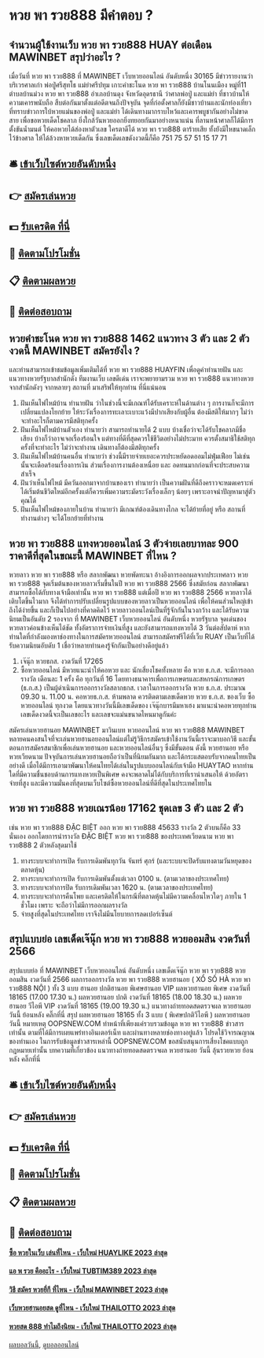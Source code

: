 # หวย พา รวย888 มีคำตอบ ?
## จำนวนผู้ใช้งานเว็บ หวย พา รวย888 HUAY ต่อเดือน MAWINBET สรุปว่าอะไร ?
เมื่อวันที่ หวย พา รวย888 ที่ MAWINBET เว็บหวยออนไลน์ อันดับหนึ่ง 30165 มีข่าวรายงานว่าบริเวรศาลเก่า พ่อปู่ศรีสุทโธ แม่ย่าศรีปทุม เกาะคำชะโนด หวย พา รวย888 บ้านโนนเมือง หมู่ที่11 ตำบลบ้านม่วง หวย พา รวย888 อำเภอบ้านดุง จังหวัดอุดรธานี ว่าศาลพ่อปู่ และแม่ย่า ที่ชาวบ้านให้ความเคารพนับถือ สืบต่อกันมาตั้งแต่อดีตจนถึงปัจจุบัน
จุดที่ก่อตั้งศาลก็ยังมีชาวบ้านและนักท่องเที่ยว ที่ทราบข่าวการใบ้หวยแม่นของพ่อปู่ และแม่ย่า ได้เดินทางมากราบไหว้และเคารพบูชากันอย่างไม่ขาดสาย เพื่อขอหวยเด็ดโชคลาภ ยิ่งใกล้วันหวยออกยิ่งทยอยกันมาอย่างหนาแน่น
ที่ลานหน้าศาลก็ได้มีการตั้งขันน้ำมนต์ ให้คอหวยได้ส่องหาตัวเลข ใครตาดีได้ หวย พา รวย888 ตาร้ายเสีย ทั้งยังมีใหขนาดเล็กไว้ข้างศาล ให้ได้ล้วงหาหวยเด็ดกัน ซึ่งเลขเด็ดเลขดังงวดนี้ก็คือ 751 75 57 51 15 17 71

## 🛎 [เข้าเว็บไซต์หวยอันดับหนึ่ง](https://bit.ly/3BG5bNw)
## 👉 [สมัครเล่นหวย](https://bit.ly/3BG5bNw)
## 💵 [รับเครดิต ที่นี่](https://bit.ly/3C3mvgS)
## 👑 [ติดตามโปรโมชั่น](https://bit.ly/3C3mvgS)
## 📋 [ติดตามผลหวย](https://bit.ly/3C3mvgS)
## 📱 [ติดต่อสอบถาม](https://bit.ly/3C3mvgS)

## หวยคำชะโนด หวย พา รวย888 1462 แนวทาง 3 ตัว และ 2 ตัวงวดนี้ MAWINBET สมัครยังไง ?
และท่านสามารถเข้าชมข้อมูลเพิ่มเติมได้ที่ หวย พา รวย888 HUAYFIN เพื่อดูคำทำนายฝัน และแนวทางหวยรัฐบาลสำนักดัง ทีมงานเว็บ เลขดีเด่น เราจะพยายามรวม หวย พา รวย888 แนวทางหวยจากสำนักดังๆ จากหลายๆ สถานที่ มาเสริฟให้ทุกท่าน ที่นี่แน่นอน
1. ฝันเห็นไฟไหม้บ้าน ทำนายฝัน ว่าในช่วงนี้จะมีเกณฑ์ได้รับเคราะห์ในด้านต่าง ๆ การงานก็จะมีการเปลี่ยนแปลงโยกย้าย ให้ระวังเรื่องการทะเลาะเบาะแว้งมีปากเสียงกับผู้อื่น ต้องมีสติให้มากๆ ไม่ว่าจะทำอะไรก็ตามควรมีสติทุกครั้ง
2. ฝันเห็นไฟไหม้บ้านตัวเอง ทำนายว่า สามารถทำนายได้ 2 แบบ บ้างเชื่อว่าจะได้รับโชคลาภมีชื่อเสียง บ้างก็ว่าอาจเจอเรื่องร้อนใจ แต่ทางที่ดีที่สุดควรใช้ชีวิตอย่างไม่ประมาท ควรตั้งสมาธิใช้สติทุกครั้งที่จะทำอะไร ไม่ว่าจะทำงาน เดินทางก็ต้องมีสติทุกครั้ง
3. ฝันเห็นไฟไหม้บ้านคนอื่น ทำนายว่า ช่วงนี้มีรายจ่ายเยอะควรประหยัดอดออมไม่ฟุ่มเฟือย ไม่เช่นนั้นจะเดือดร้อนเรื่องการเงิน ส่วนเรื่องการงานต้องเหนื่อย และ อดทนมากก่อนที่จะประสบความสำเร็จ
4. ฝันว่าเห็นไฟไหม้ มีควันออกมาจากบ้านของเรา ทำนายว่า เป็นความฝันที่ดีถึงคราวจะหมดเคราะห์ ได้เริ่มต้นชีวิตใหม่อีกครั้งแต่ก็ควรเพิ่มความระมัดระวังเรื่องเล็กๆ น้อยๆ เพราะอาจนำปัญหามาสู่ตัวคุณได้
5. ฝันเห็นไฟไหม้ของภายในบ้าน ทำนายว่า มีเกณฑ์ต้องเดินทางไกล จะได้ย้ายที่อยู่ หรือ สถานที่ทำงานต่างๆ จะได้โยกย้ายที่ทำงาน

## หวย พา รวย888 แทงหวยออนไลน์ 3 ตัวจ่ายเลยบาทละ 900 ราคาดีที่สุดในขณะนี้ MAWINBET ที่ไหน ?
หวยลาว หวย พา รวย888 หรือ สลากพัฒนา หวยพัดทะนา อ้างอิงการออกผลจากประเทศลาว หวย พา รวย888 จุดเริ่มต้นของหวยลาวเริ่มขึ้นในปี หวย พา รวย888 2566 ซึ่งสมัยก่อน สลากพัฒนา สามารถซื้อได้กับทางเจ้ามือเท่านั้น หวย พา รวย888 แต่เมื่อปี หวย พา รวย888 2566 หวยลาวได้เติบโตขึ้นไวมาก จึงได้ทำการปรับเปลี่ยนรูปแบบของหวยลาวเป็นหวยออนไลน์ เพื่อให้คนส่วนใหญ่เข้าถึงได้ง่ายขึ้น และก็เป็นไปอย่างที่คาดคิดไว้ หวยลาวออนไลน์เป็นที่รู้จักกันในวงกว้าง และได้รับความนิยมเป็นอันดับ 2 รองจาก ที่ MAWINBET เว็บหวยออนไลน์ อันดับหนึ่ง หวยรัฐบาล จุดเด่นของหวยลาวค่อนข้างเห็นได้ชัด ทั้งอัตราการจ่ายเงินที่สูง และยังสามารถแทงหวยได้ 3 วันต่อสัปดาห์ หากท่านใดที่กำลังมองหาช่องทางในการสมัครหวยออนไลน์ สามารถสมัครฟรีได้ที่เว็บ RUAY เป็นเว็บที่ได้รับความนิยมอับดับ 1 เชื่อว่าหลายท่านคงรู้จักกันเป็นอย่างดีอยู่แล้ว
1. เจ๊นุ๊ก หวยธกส. งวดวันที่ 17265
2. ซื้อหวยออนไลน์ มีหวยแนะนำให้คอหวย และ นักเสี่ยงโชคทั้งหลาย คือ หวย ธ.ก.ส. จะมีการออกรางวัล เดือนละ 1 ครั้ง คือ ทุกวันที่ 16 โดยทางธนาคารเพื่อการเกษตรและสหกรณ์การเกษตร (ธ.ก.ส.) เป็นผู้ดำเนินการออกรางวัลสลากธกส. เวลาในการออกรางวัล หวย ธ.ก.ส. ประมาณ 09.30 น. 11.00 น. คอหวยธ.ก.ส. ห้ามพลาด ควรติดตามเลขเด็ดหวย หวย ธ.ก.ส. ของเว็บ ซื้อหวยออนไลน์ ทุกงวด โดยแนวทางวันนี้มีเลขเด็ดของ เจ๊นุ๊กบารมีมหาเฮง มาแนะนำคอหวยทุกท่าน เลขเด็ดงวดนี้จะเป็นเลขอะไร และเลขจะแม่นขนาดไหนมาดูกันค่ะ

สมัครเล่นหวยฮานอย MAWINBET มาวินเบท หวยออนไลน์ หวย พา รวย888 MAWINBET หลายคนคงสนใจที่จะเล่นหวยฮานอยออนไลน์แต่ไม่รู้วิธีกรสมัครเข้าใช้งานวันนี้เราจะมาบอกวิธี และขั้นตอนการสมัครสมาชิกเพื่อเล่นหวยฮานอย และหวยออนไลน์อื่นๆ ซึ่งมีขั้นตอน ดังนี้
หวยฮานอย หรือหวยเวียดนาม ปัจจุบันการเล่นหวยฮานอยถือว่าเป็นที่นิยมกันมาก และได้กระแสตอบรับจากคนไทยเป็นอย่างดี เมื่อได้มีการเอามาพัฒนาให้คนไทยได้เล่นในรูปแบบออนไลน์กับเจ้ามือ HUAYTAO หากท่านใดที่มีความชื่นชอบด้านการแทงหวยเป็นพิเศษ คงจะพลาดไม่ได้กับบริการที่เรานำเสนอให้ ด้วยอัตราจ่ายที่สูง และมีความมั่นคงที่สุดบนเว็บไซต์ซื้อหวยออนไลน์ที่ดีที่สุดในประเทศไทยใน

## หวย พา รวย888 หวยเณรน้อย 17162 ชุดเลข 3 ตัว และ 2 ตัว
เช่น หวย พา รวย888 ĐẶC BIỆT ออก หวย พา รวย888 45633 รางวัล 2 ตัวบนก็คือ 33 นั่นเอง
ออกโดยการนำรางวัล ĐẶC BIỆT หวย พา รวย888 ของประเทศเวียดนาม หวย พา รวย888 2 ตัวหลังสุดมาใช้
1. ทางระบบจะทำการเปิด รับการเดิมพันทุกวัน จันทร์ ศุกร์ (และระบบจะปิดรับแทงตามวันหยุดของตลาดหุ้น)
2. ทางระบบจะทำการเปิด รับการเดิมพันตั้งแต่เวลา 0100 น. (ตามเวลาของประเทศไทย)
3. ทางระบบจะทำการปิด รับการเดิมพันเวลา 1620 น. (ตามเวลาของประเทศไทย)
4. ทางระบบจะทำการคืนโพย และเครดิตให้ในกรณีที่ตลาดหุ้นไม่มีความเคลื่อนไหวใดๆ ภายใน 1 ชั่วโมง เพราะ จะถือว่าไม่มีการออกผลรางวัล
5. จ่ายสูงที่สุดในประเทศไทย เราจึงไม่มีนโยบายการลดเปอร์เซ็นต์

## สรุปแบบย่อ เลขเด็ดเจ๊นุ๊ก หวย พา รวย888 หวยออมสิน งวดวันที่ 2566
สรุปแบบย่อ ที่ MAWINBET เว็บหวยออนไลน์ อันดับหนึ่ง เลขเด็ดเจ๊นุ๊ก หวย พา รวย888 หวยออมสิน งวดวันที่ 2566 ผลการออกรางวัล หวย พา รวย888 หวยฮานอย ( XỔ SỐ HÀ หวย พา รวย888 NỘI ) ทั้ง 3 แบบ ฮานอย ปกติฮานอย พิเศษฮานอย VIP
ผลหวยฮานอย พิเศษ งวดวันที่ 18165 (17.00 17.30 น.)
ผลหวยฮานอย ปกติ งวดวันที่ 18165 (18.00 18.30 น.)
ผลหวยฮานอย วีไอพี VIP งวดวันที่ 18165 (19.00 19.30 น.)
 แนวทางถ่ายทอดสดตรวจผล หวยฮานอย วันนี้ ย้อนหลัง คลิ๊กที่นี่ 
สรุป ผลหวยฮานอย 18165 ทั้ง 3 แบบ ( พิเศษปกติวีไอพี ) ผลหวยฮานอยวันนี้
หมายเหตุ OOPSNEW.COM ทำหน้าที่เพียงแค่รวบรวมข้อมูล หวย พา รวย888 ข่าวสาร เท่านั้น ตามที่ได้มีการเผยแพร่ทางอินเตอร์เน็ท และผ่านทางหลายช่องทางอยู่แล้ว โปรดใช้วิจารณญาณของท่านเอง ในการรับข้อมูลข่าวสารเหล่านี้ OOPSNEW.COM ขอสนับสนุนการเสี่ยงโชคแบบถูกกฎหมายเท่านั้น
บทความที่เกี่ยวข้อง
แนวทางถ่ายทอดสดตรวจผล หวยฮานอย วันนี้ ลุ้นรวยหวย ย้อนหลัง คลิ๊กที่นี่

## 🛎 [เข้าเว็บไซต์หวยอันดับหนึ่ง](https://bit.ly/3BG5bNw)
## 👉 [สมัครเล่นหวย](https://bit.ly/3BG5bNw)
## 💵 [รับเครดิต ที่นี่](https://bit.ly/3C3mvgS)
## 👑 [ติดตามโปรโมชั่น](https://bit.ly/3C3mvgS)
## 📋 [ติดตามผลหวย](https://bit.ly/3C3mvgS)
## 📱 [ติดต่อสอบถาม](https://bit.ly/3C3mvgS)

#### [ซื้อ หวยในเว็บ เล่นที่ไหน - เว็บใหม่ HUAYLIKE 2023 ล่าสุด](https://atom.io/themes/ซื้อ%20หวยในเว็บ%20เล่นที่ไหน%20-%20เว็บใหม่%20huaylike%202023%20ล่าสุด)
#### [แอ พ รวย คืออะไร - เว็บใหม่ TUBTIM389 2023 ล่าสุด](https://atom.io/themes/แอ%20พ%20รวย%20คืออะไร%20-%20เว็บใหม่%20tubtim389%202023%20ล่าสุด)
#### [วิธี สมัคร หวยยี่กี ที่ไหน - เว็บใหม่ MAWINBET 2023 ล่าสุด](https://atom.io/themes/วิธี%20สมัคร%20หวยยี่กี%20ที่ไหน%20-%20เว็บใหม่%20mawinbet%202023%20ล่าสุด)
#### [เว็บหวยฮานอยสด ดูที่ไหน - เว็บใหม่ THAILOTTO 2023 ล่าสุด](https://atom.io/themes/เว็บหวยฮานอยสด%20ดูที่ไหน%20-%20เว็บใหม่%20thailotto%202023%20ล่าสุด)
#### [หวยสด 888 ทำไมถึงนิยม - เว็บใหม่ THAILOTTO 2023 ล่าสุด](https://atom.io/themes/หวยสด%20888%20ทำไมถึงนิยม%20-%20เว็บใหม่%20thailotto%202023%20ล่าสุด)

[ผลบอลวันนี้](https://siamsport.tv "ผลบอลวันนี้"), [ดูบอลออนไลน์](https://siamsport.tv/ดูบอลสด "ดูบอลออนไลน์")